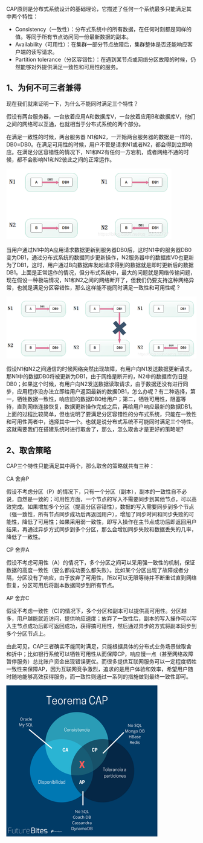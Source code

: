 CAP原则是分布式系统设计的基础理论，它描述了任何一个系统最多只能满足其中两个特性：

- Consistency（一致性）：分布式系统中的所有数据，在任何时刻都是同样的值。等同于所有节点访问同一份最新数据的副本。
- Availability（可用性）：在集群一部分节点故障后，集群整体是否还能响应客户端的读写请求。
- Partition tolerance（分区容错性）：在遇到某节点或网络分区故障的时候，仍然能够对外提供满足一致性和可用性的服务。

## 1、为何不可三者兼得

现在我们就来证明一下，为什么不能同时满足三个特性？

假设有两台服务器，一台放着应用A和数据库V，一台放着应用B和数据库V，他们之间的网络可以互通，也就相当于分布式系统的两个部分。

在满足一致性的时候，两台服务器 N1和N2，一开始两台服务器的数据是一样的，DB0=DB0。在满足可用性的时候，用户不管是请求N1或者N2，都会得到立即响应。在满足分区容错性的情况下，N1和N2有任何一方宕机，或者网络不通的时候，都不会影响N1和N2彼此之间的正常运作。

<img src=".images/20190119212959785.png" alt="20190119212959785" style="zoom: 77%;" />

当用户通过N1中的A应用请求数据更新到服务器DB0后，这时N1中的服务器DB0变为DB1，通过分布式系统的数据同步更新操作，N2服务器中的数据库V0也更新为了DB1，这时，用户通过B向数据库发起请求得到的数据就是即时更新后的数据DB1。上面是正常运作的情况，但分布式系统中，最大的问题就是网络传输问题，现在假设一种极端情况，N1和N2之间的网络断开了，但我们仍要支持这种网络异常，也就是满足分区容错性，那么这样能不能同时满足一致性和可用性呢？

<img src=".images/20190119213030490.png" alt="20190119213030490" style="zoom:67%;" />

假设N1和N2之间通信的时候网络突然出现故障，有用户向N1发送数据更新请求，那N1中的数据DB0将被更新为DB1，由于网络是断开的，N2中的数据库仍旧是DB0；如果这个时候，有用户向N2发送数据读取请求，由于数据还没有进行同步，应用程序没办法立即给用户返回最新的数据DB1，怎么办呢？有二种选择，第一，牺牲数据一致性，响应旧的数据DB0给用户；第二，牺牲可用性，阻塞等待，直到网络连接恢复，数据更新操作完成之后，再给用户响应最新的数据DB1。上面的过程比较简单，但也说明了要满足分区容错性的分布式系统，只能在一致性和可用性两者中，选择其中一个。也就是说分布式系统不可能同时满足三个特性。这就需要我们在搭建系统时进行取舍了，那么，怎么取舍才是更好的策略呢?

## 2、取舍策略

CAP三个特性只能满足其中两个，那么取舍的策略就共有三种：

CA 舍弃P

假设不考虑分区（P）的情况下，只有一个分区（副本），副本的一致性自不必说，自然是一致的；可用性方面，一个节点的写入不需要同步到其他节点，可以高效完成。如果增加多个分区（提高分区容错性），数据的写入需要同步到多个节点（强一致性，所有节点同步成功后再返回用户），增加了同步时间和同步失败的可能性，降低了可用性；如果采用弱一致性，即写入操作在主节点成功后即返回用户结果，再通过异步方式同步到多个分区，那么会增加同步失败和数据丢失的几率，降低了一致性。

CP 舍弃A

假设不考虑可用性（A）的情况下，多个分区之间可以采用强一致性的机制，保证数据的高度一致性（要么都成功要么都失败）。比如某个分区出现了故障或者分隔，分区没有了响应，由于放弃了可用性，所以可以无限等待并不断重试直到网络恢复，分区可用后将副本数据同步到所有节点。

AP 舍弃C

假设不考虑一致性（C)的情况下，多个分区和副本可以提供高可用性。分区越多，用户越能就近访问，提供响应速度；放弃了一致性后，副本的写入操作可以写入主节点成功后即可返回成功，获得搞可用性，然后通过异步的方式将副本同步到多个分区节点上。

由此可见，CAP三者确实不能同时满足，只能根据具体的分布式业务场景做取舍和折中；比如银行系统可以牺牲可用性从而保障CP，响应慢一点（甚至网络故障暂停服务）总比账户资金出现错误更优。而很多提供互联网服务可以一定程度牺牲一致性来保障AP，因为互联网竞争激烈，追求的是用户体验和效率，希望用户随时随地能够高效获得服务，而一致性则通过一系列的措施做到最终一致性即可。

<img src=".images/Teorema-CAP-2.png" alt="Teorema-CAP-2" style="zoom: 50%;" />

